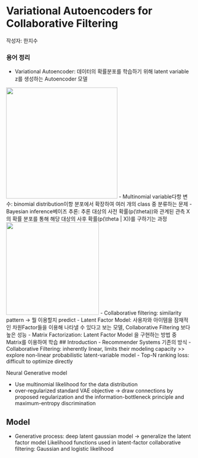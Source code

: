# Variational Autoencoders for Collaborative Filtering

작성자: 한지수
### 용어 정리
- Variational Autoencoder: 데이터의 확률분포를 학습하기 위해 latent variable z를 생성하는 Autoencoder 모델    
<img src="https://i.imgur.com/PhHb2aF.jpg" width = "300">
- Multinomial variable다항 변수: binomial distribution이항 분포에서 확장하여 여러 개의 class 중 분류하는 문제
- Bayesian inference베이즈 추론: 추론 대상의 사전 확률(p(\theta))와 관계된 관측 X의 확률 분포를 통해 해당 대상의 사후 확률(p(\theta | X))를 구하기는 과정
<img src = "https://wikimedia.org/api/rest_v1/media/math/render/svg/a9deb72fb98d404146f831e7ba2aa03100cbfc8e" width = "250">  
- Collaborative filtering: similarity pattern -> 뭘 이용할지 predict
- Latent Factor Model: 사용자와 아이템을 잠재적인 차원Factor들을 이용해 나타낼 수 있다고 보는 모델, Collaborative Filtering 보다 높은 성능
- Matrix Factorization: Latent Factor Model 을 구현하는 방법 중 Matrix를 이용하여 학습
## Introduction 
- Recommender Systems 기존의 방식
    - Collaborative Filtering: inherently linear, limits their modeling capacity >> explore non-linear probabilistic latent-variable model
    - Top-N ranking loss: difficult to optimize directly 

Neural Generative model
- Use multinomial likelihood for the data distribution
- over-regularized standard VAE objective -> draw connections by proposed regularization and the information-bottleneck principle and maximum-entropy discrimination

## Model 
- Generative process: deep latent gaussian model -> generalize the latent factor model
Likelihood functions used in latent-factor collaborative filtering: Gaussian and logistic likelihood
